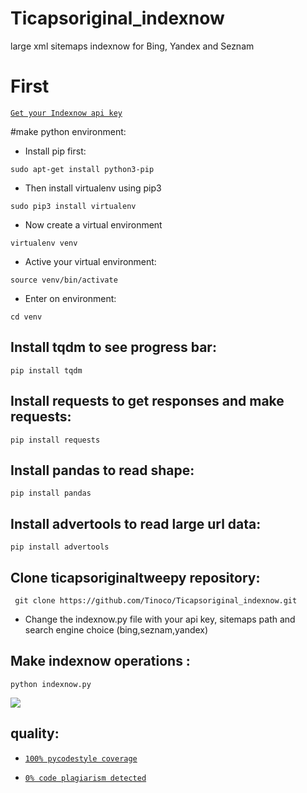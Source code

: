 # Ticapsoriginal_indexnow
large xml sitemaps indexnow for Bing, Yandex and Seznam 

# First
[`Get your Indexnow api key`]( https://www.bing.com/indexnow )

#make python environment:
* Install pip first:
<pre><code>sudo apt-get install python3-pip
</code></pre>
* Then install virtualenv using pip3
<pre><code>sudo pip3 install virtualenv 
</code></pre>
* Now create a virtual environment
<pre><code>virtualenv venv
</code></pre>
* Active your virtual environment:
<pre><code>source venv/bin/activate
</code></pre>
* Enter on environment:
<pre><code>cd venv
</code></pre>

## Install tqdm to see progress bar: 
<pre><code>pip install tqdm
</code></pre>

## Install requests to get responses and make requests: 
<pre><code>pip install requests
</code></pre>

## Install pandas to read shape: 
<pre><code>pip install pandas
</code></pre>

## Install advertools to read large url data: 
<pre><code>pip install advertools
</code></pre>

## Clone ticapsoriginaltweepy repository:
<pre><code> git clone https://github.com/Tinoco/Ticapsoriginal_indexnow.git
</code></pre>

* Change the indexnow.py file with your api key, sitemaps path and search engine choice (bing,seznam,yandex) 

## Make indexnow operations :
<pre><code>python indexnow.py
</code></pre>

![](https://ticapsoriginal.com/static/indexnow.png)

## quality:
* [`100% pycodestyle coverage`](https://pypi.org/project/pycodestyle/)

* [`0% code plagiarism detected`](https://github.com/blingenf/copydetect)
